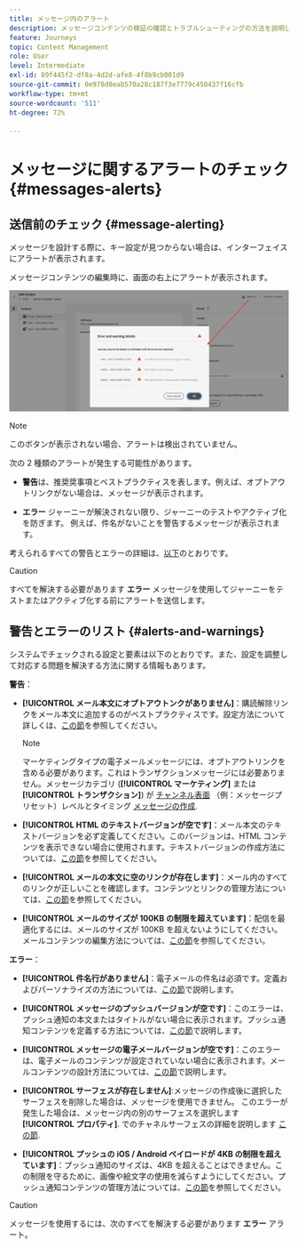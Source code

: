 ```yaml
---
title: メッセージ内のアラート
description: メッセージコンテンツの検証の確認とトラブルシューティングの方法を説明します。
feature: Journeys
topic: Content Management
role: User
level: Intermediate
exl-id: 89f445f2-df8a-4d2d-afe8-4f8b9cb001d9
source-git-commit: 0e978d0eab570a28c187f3e7779c450437f16cfb
workflow-type: tm+mt
source-wordcount: '511'
ht-degree: 72%

---
```


# メッセージに関するアラートのチェック {#messages-alerts}

## 送信前のチェック {#message-alerting}

メッセージを設計する際に、キー設定が見つからない場合は、インターフェイスにアラートが表示されます。

メッセージコンテンツの編集時に、画面の右上にアラートが表示されます。

![](assets/alerts-details.png)

>[!NOTE]
>
>このボタンが表示されない場合、アラートは検出されていません。

次の 2 種類のアラートが発生する可能性があります。

* **警告**&#x200B;は、推奨奨事項とベストプラクティスを表します。例えば、オプトアウトリンクがない場合は、メッセージが表示されます。

* **エラー** ジャーニーが解決されない限り、ジャーニーのテストやアクティブ化を防ぎます。 例えば、件名がないことを警告するメッセージが表示されます。

考えられるすべての警告とエラーの詳細は、[以下](#alerts-and-warnings)のとおりです。

>[!CAUTION]
>
> すべてを解決する必要があります **エラー** メッセージを使用してジャーニーをテストまたはアクティブ化する前にアラートを送信します。

## 警告とエラーのリスト {#alerts-and-warnings}

システムでチェックされる設定と要素は以下のとおりです。また、設定を調整して対応する問題を解決する方法に関する情報もあります。

**警告**：

* **[!UICONTROL メール本文にオプトアウトンクがありません]**：購読解除リンクをメール本文に追加するのがベストプラクティスです。設定方法について詳しくは、[この節](consent.md#opt-out-management)を参照してください。

   >[!NOTE]
   >
   >マーケティングタイプの電子メールメッセージには、オプトアウトリンクを含める必要があります。これはトランザクションメッセージには必要ありません。メッセージカテゴリ (**[!UICONTROL マーケティング]** または **[!UICONTROL トランザクション]**) が [チャンネル表面](../configuration/message-presets.md#email-type) （例：メッセージプリセット）レベルとタイミング [メッセージの作成](get-started-content.md#create-new-message).

* **[!UICONTROL HTML のテキストバージョンが空です]**：メール本文のテキストバージョンを必ず定義してください。このバージョンは、HTML コンテンツを表示できない場合に使用されます。テキストバージョンの作成方法については、[この節](../design/text-version-email.md)を参照してください。

* **[!UICONTROL メールの本文に空のリンクが存在します]**：メール内のすべてのリンクが正しいことを確認します。コンテンツとリンクの管理方法については、[この節](../design/create-email-content.md)を参照してください。

* **[!UICONTROL メールのサイズが 100KB の制限を超えています]**：配信を最適化するには、メールのサイズが 100KB を超えないようにしてください。メールコンテンツの編集方法については、[この節](../design/create-email-content.md)を参照してください。

**エラー**：

* **[!UICONTROL 件名行がありません]**：電子メールの件名は必須です。定義およびパーソナライズの方法については、[この節](create-email.md)で説明します。

   <!--HTML is empty when Amp HTML is present-->

* **[!UICONTROL メッセージのプッシュバージョンが空です]**：このエラーは、プッシュ通知の本文またはタイトルがない場合に表示されます。プッシュ通知コンテンツを定義する方法については、[この節](create-push.md)で説明します。

* **[!UICONTROL メッセージの電子メールバージョンが空です]**：このエラーは、電子メールのコンテンツが設定されていない場合に表示されます。メールコンテンツの設計方法については、[この節](../design/design-emails.md)で説明します。

* **[!UICONTROL サーフェスが存在しません]**:メッセージの作成後に選択したサーフェスを削除した場合は、メッセージを使用できません。 このエラーが発生した場合は、メッセージ内の別のサーフェスを選択します **[!UICONTROL プロパティ]**. でのチャネルサーフェスの詳細を説明します [この節](../configuration/message-presets.md).

* **[!UICONTROL プッシュの iOS / Android ペイロードが 4KB の制限を超えています]**：プッシュ通知のサイズは、4KB を超えることはできません。この制限を守るために、画像や絵文字の使用を減らすようにしてください。プッシュ通知コンテンツの管理方法については、[この節](create-push.md)を参照してください。

>[!CAUTION]
>
> メッセージを使用するには、次のすべてを解決する必要があります **エラー** アラート。

<!--Other issues can stop publication such as:
* The push notification title is empty-->

